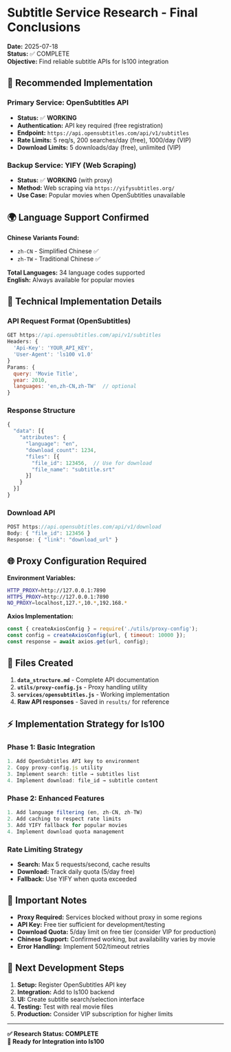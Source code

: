 # Subtitle Service Research - Final Conclusions

**Date:** 2025-07-18  
**Status:** ✅ COMPLETE  
**Objective:** Find reliable subtitle APIs for ls100 integration  

## 🎯 **Recommended Implementation**

### **Primary Service: OpenSubtitles API**
- **Status:** ✅ **WORKING**
- **Authentication:** API key required (free registration)
- **Endpoint:** `https://api.opensubtitles.com/api/v1/subtitles`
- **Rate Limits:** 5 req/s, 200 searches/day (free), 1000/day (VIP)
- **Download Limits:** 5 downloads/day (free), unlimited (VIP)

### **Backup Service: YIFY (Web Scraping)**
- **Status:** ✅ **WORKING** (with proxy)
- **Method:** Web scraping via `https://yifysubtitles.org/`
- **Use Case:** Popular movies when OpenSubtitles unavailable

## 🌍 **Language Support Confirmed**

**Chinese Variants Found:**
- `zh-CN` - Simplified Chinese ✅
- `zh-TW` - Traditional Chinese ✅

**Total Languages:** 34 language codes supported  
**English:** Always available for popular movies

## 🔧 **Technical Implementation Details**

### **API Request Format (OpenSubtitles)**
```javascript
GET https://api.opensubtitles.com/api/v1/subtitles
Headers: {
  'Api-Key': 'YOUR_API_KEY',
  'User-Agent': 'ls100 v1.0'
}
Params: {
  query: 'Movie Title',
  year: 2010,
  languages: 'en,zh-CN,zh-TW'  // optional
}
```

### **Response Structure**
```javascript
{
  "data": [{
    "attributes": {
      "language": "en",
      "download_count": 1234,
      "files": [{
        "file_id": 123456,  // Use for download
        "file_name": "subtitle.srt"
      }]
    }
  }]
}
```

### **Download API**
```javascript
POST https://api.opensubtitles.com/api/v1/download
Body: { "file_id": 123456 }
Response: { "link": "download_url" }
```

## 🌐 **Proxy Configuration Required**

**Environment Variables:**
```bash
HTTP_PROXY=http://127.0.0.1:7890
HTTPS_PROXY=http://127.0.0.1:7890
NO_PROXY=localhost,127.*,10.*,192.168.*
```

**Axios Implementation:**
```javascript
const { createAxiosConfig } = require('./utils/proxy-config');
const config = createAxiosConfig(url, { timeout: 10000 });
const response = await axios.get(url, config);
```

## 📝 **Files Created**

1. **`data_structure.md`** - Complete API documentation
2. **`utils/proxy-config.js`** - Proxy handling utility  
3. **`services/opensubtitles.js`** - Working implementation
4. **Raw API responses** - Saved in `results/` for reference

## ⚡ **Implementation Strategy for ls100**

### **Phase 1: Basic Integration**
```javascript
1. Add OpenSubtitles API key to environment
2. Copy proxy-config.js utility
3. Implement search: title → subtitles list
4. Implement download: file_id → subtitle content
```

### **Phase 2: Enhanced Features**
```javascript
1. Add language filtering (en, zh-CN, zh-TW)
2. Add caching to respect rate limits
3. Add YIFY fallback for popular movies
4. Implement download quota management
```

### **Rate Limiting Strategy**
- **Search:** Max 5 requests/second, cache results
- **Download:** Track daily quota (5/day free)
- **Fallback:** Use YIFY when quota exceeded

## 🚨 **Important Notes**

- **Proxy Required:** Services blocked without proxy in some regions
- **API Key:** Free tier sufficient for development/testing
- **Download Quota:** 5/day limit on free tier (consider VIP for production)
- **Chinese Support:** Confirmed working, but availability varies by movie
- **Error Handling:** Implement 502/timeout retries

## 🔄 **Next Development Steps**

1. **Setup:** Register OpenSubtitles API key
2. **Integration:** Add to ls100 backend  
3. **UI:** Create subtitle search/selection interface
4. **Testing:** Test with real movie files
5. **Production:** Consider VIP subscription for higher limits

---

**✅ Research Status: COMPLETE**  
**🎯 Ready for Integration into ls100** 